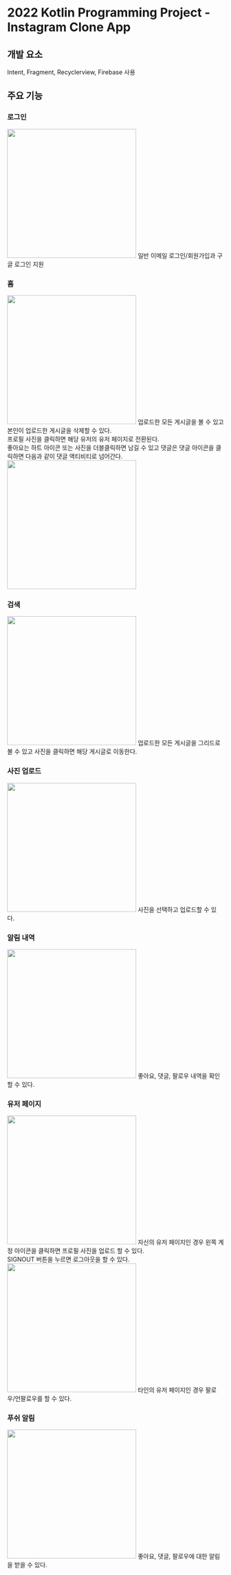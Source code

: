 # 2022 Kotlin Programming Project - Instagram Clone App

## 개발 요소
Intent, Fragment, Recyclerview, Firebase 사용

## 주요 기능

### 로그인
<img src="https://user-images.githubusercontent.com/96206089/153006623-3ad523ff-803a-4871-8ed6-0f449d9d5d40.png" width="300" />
일반 이메일 로그인/회원가입과 구글 로그인 지원 <br/>

### 홈
<img src="https://user-images.githubusercontent.com/96206089/153007585-b92eeabb-c80f-4845-be7b-ca467f6dd56b.png" width="300" />
업로드한 모든 게시글을 볼 수 있고 본인이 업로드한 게시글을 삭제할 수 있다. <br/>
프로필 사진을 클릭하면 해당 유저의 유저 페이지로 전환된다. <br/>
좋아요는 하트 아이콘 또는 사진을 더블클릭하면 남길 수 있고 댓글은 댓글 아이콘을 클릭하면 다음과 같이 댓글 액티비티로 넘어간다. <br/>

<img src="https://user-images.githubusercontent.com/96206089/153008802-3572ada6-9532-4f31-8883-0d51c6ef39a1.png" width="300" />

### 검색
<img src="https://user-images.githubusercontent.com/96206089/153007672-ed2281c6-0f69-46c1-8003-eec0a4f85d91.png" width="300" />
업로드한 모든 게시글을 그리드로 볼 수 있고 사진을 클릭하면 해당 게시글로 이동한다. <br/>

### 사진 업로드
<img src="https://user-images.githubusercontent.com/96206089/153007894-9e5cbe66-09f0-4d99-8d53-e56e0f1b22a1.png" width="300" />
사진을 선택하고 업로드할 수 있다. <br/>

### 알림 내역
<img src="https://user-images.githubusercontent.com/96206089/153008039-575440bf-5d5a-4511-aa2b-28639bea797e.png" width="300" />
좋아요, 댓글, 팔로우 내역을 확인할 수 있다. <br/>

### 유저 페이지
<img src="https://user-images.githubusercontent.com/96206089/153008223-532b27b0-14b1-4195-bf91-a25e92572f07.png" width="300" />
자신의 유저 페이지인 경우 왼쪽 계정 아이콘을 클릭하면 프로필 사진을 업로드 할 수 있다. <br/>
SIGNOUT 버튼을 누르면 로그아웃을 할 수 있다. <br/>

<img src="https://user-images.githubusercontent.com/96206089/153008283-0bc0b02d-cede-4627-a12f-015025a85130.png" width="300" />
타인의 유저 페이지인 경우 팔로우/언팔로우를 할 수 있다. <br/>

### 푸쉬 알림
<img src="https://user-images.githubusercontent.com/96206089/153009951-a4770810-7042-4404-92a8-b4661499f6d3.png" width="300" />
좋아요, 댓글, 팔로우에 대한 알림을 받을 수 있다. <br/>
